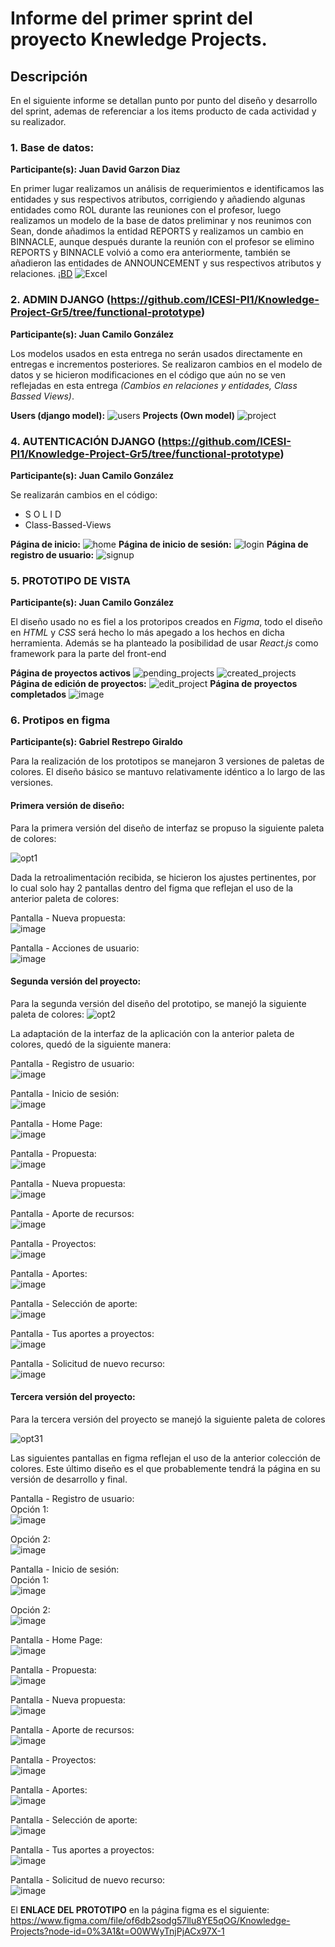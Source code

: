 # Informe del primer sprint del proyecto Knewledge Projects.

## Descripción

En el siguiente informe se detallan punto por punto del diseño y desarrollo del sprint, ademas de referenciar a los items producto de cada actividad y su realizador.

### 1. Base de datos:

**Participante(s): Juan David Garzon Diaz**

En primer lugar realizamos un análisis de requerimientos e identificamos las entidades y sus respectivos atributos, corrigiendo y añadiendo algunas entidades como ROL durante las reuniones con el profesor, luego realizamos un modelo de la base de datos preliminar y nos reunimos con Sean, donde añadimos la entidad REPORTS y realizamos un cambio en BINNACLE, aunque después durante la reunión con el profesor se elimino REPORTS y BINNACLE volvió a como era anteriormente, también se añadieron las entidades de ANNOUNCEMENT y sus respectivos atributos y relaciones.
¡[BD](https://i.imgur.com/wlGVrPk.png)
![Excel]( https://i.imgur.com/lxlonf1.png)

### 2. ADMIN DJANGO (https://github.com/ICESI-PI1/Knowledge-Project-Gr5/tree/functional-prototype)

**Participante(s): Juan Camilo González**

Los modelos usados en esta entrega no serán usados directamente en entregas e incrementos posteriores. Se realizaron cambios en el modelo de datos y se hicieron modificaciones en el código que aún no se ven reflejadas en esta entrega *(Cambios en relaciones y entidades, Class Bassed Views)*.

**Users (django model):**
![users](https://github.com/IntegradorTeam/PI-Project-KnowledgeProjects/blob/main/Images/CRUD%20&%20View/WhatsApp%20Image%202023-03-30%20at%209.09.39%20PM.jpeg?raw=true)
**Projects (Own model)**
![project](https://github.com/IntegradorTeam/PI-Project-KnowledgeProjects/blob/main/Images/CRUD%20&%20View/WhatsApp%20Image%202023-03-30%20at%209.10.44%20PM.jpeg?raw=true)

### 4. AUTENTICACIÓN DJANGO (https://github.com/ICESI-PI1/Knowledge-Project-Gr5/tree/functional-prototype)

**Participante(s): Juan Camilo González**

Se realizarán cambios en el código:  

* S O L I D
* Class-Bassed-Views

**Página de inicio:**
![home](https://github.com/Juank114Gonzalez/images/blob/master/WhatsApp%20Image%202023-03-30%20at%208.58.28%20PM.jpeg?raw=true)
**Página de inicio de sesión:**
![login](https://github.com/Juank114Gonzalez/images/blob/master/WhatsApp%20Image%202023-03-30%20at%208.59.08%20PM.jpeg?raw=true)
**Página de registro de usuario:**
![signup](https://github.com/IntegradorTeam/PI-Project-KnowledgeProjects/blob/main/Images/CRUD%20&%20View/WhatsApp%20Image%202023-03-30%20at%208.59.10%20PM.jpeg?raw=true)

### 5. PROTOTIPO DE VISTA

**Participante(s): Juan Camilo González**

El diseño usado no es fiel a los protoripos creados en *Figma*, todo el diseño en *HTML* y *CSS* será hecho lo más apegado a los hechos en dicha herramienta. Además se ha planteado la posibilidad de usar *React.js* como framework para la parte del front-end

**Página de proyectos activos**
![pending_projects](https://github.com/IntegradorTeam/PI-Project-KnowledgeProjects/blob/main/Images/CRUD%20&%20View/WhatsApp%20Image%202023-03-30%20at%209.00.20%20PM.jpeg?raw=true)
![created_projects](https://github.com/IntegradorTeam/PI-Project-KnowledgeProjects/blob/main/Images/CRUD%20&%20View/WhatsApp%20Image%202023-03-30%20at%209.02.28%20PM.jpeg?raw=true)
**Página de edición de proyectos:**
![edit_project](https://github.com/IntegradorTeam/PI-Project-KnowledgeProjects/blob/main/Images/CRUD%20&%20View/WhatsApp%20Image%202023-03-30%20at%209.03.13%20PM.jpeg?raw=true)
**Página de proyectos completados**
![image](https://github.com/IntegradorTeam/PI-Project-KnowledgeProjects/blob/main/Images/CRUD%20&%20View/WhatsApp%20Image%202023-03-30%20at%209.03.13%20PM%20(1).jpeg?raw=true)


### 6. Protipos en figma
**Participante(s): Gabriel Restrepo Giraldo**

Para la realización de los prototipos se manejaron 3 versiones de paletas de colores. El diseño básico se mantuvo relativamente idéntico a lo largo de las versiones.

#### Primera versión de diseño:

Para la primera versión del diseño de interfaz se propuso la siguiente paleta de colores:

![opt1](https://user-images.githubusercontent.com/93087966/229014061-39aaef0e-cd2b-43bf-8eba-ae1c07cf9875.png)

Dada la retroalimentación recibida, se hicieron los ajustes pertinentes, por lo cual solo hay 2 pantallas dentro del figma que reflejan el uso de la anterior paleta de colores:

Pantalla - Nueva propuesta:  
![image](https://user-images.githubusercontent.com/93087966/229013854-4d07d607-3446-4275-9311-a1a45ff254a4.png)

Pantalla - Acciones de usuario:  
![image](https://user-images.githubusercontent.com/93087966/229013917-57490f48-8f90-41c9-ae8c-8d18cced76f6.png)


#### Segunda versión del proyecto:  

Para la segunda versión del diseño del prototipo, se manejó la siguiente paleta de colores:
![opt2](https://user-images.githubusercontent.com/93087966/229014236-5bd8357e-743c-4cbd-a1fa-9aa41eac6ded.png)

La adaptación de la interfaz de la aplicación con la anterior paleta de colores, quedó de la siguiente manera:

Pantalla - Registro de usuario:  
![image](https://user-images.githubusercontent.com/93087966/229014494-6126327b-b0a1-4351-95bc-927a457726eb.png)

Pantalla - Inicio de sesión:  
![image](https://user-images.githubusercontent.com/93087966/229014582-01903c78-d59f-43e4-a3c5-501dbe85d736.png)

Pantalla - Home Page:  
![image](https://user-images.githubusercontent.com/93087966/229014683-554264f9-3a7b-4636-ac15-047f4dd92b2e.png)

Pantalla - Propuesta:  
![image](https://user-images.githubusercontent.com/93087966/229014768-49a3ebac-6f8d-4810-bede-a8a600ab50ba.png)

Pantalla - Nueva propuesta:  
![image](https://user-images.githubusercontent.com/93087966/229015109-157f121b-61f9-4274-9cc3-6aa0ea66c71d.png)

Pantalla - Aporte de recursos:  
![image](https://user-images.githubusercontent.com/93087966/229015154-11762a00-bb40-46a1-8294-9e0741e9385b.png)

Pantalla - Proyectos:  
![image](https://user-images.githubusercontent.com/93087966/229015349-da65b2f2-3cf2-4ade-976b-86dfa1b3b11d.png)

Pantalla - Aportes:  
![image](https://user-images.githubusercontent.com/93087966/229015443-27dcf27b-c9df-452a-9dc7-7b93390ec757.png)

Pantalla - Selección de aporte:  
![image](https://user-images.githubusercontent.com/93087966/229015500-3a140445-b5b7-4810-81da-25eb5276d176.png)

Pantalla - Tus aportes a proyectos:  
![image](https://user-images.githubusercontent.com/93087966/229015604-fdeaaef0-bf37-416c-9340-98605acb11c9.png)

Pantalla - Solicitud de nuevo recurso:  
![image](https://user-images.githubusercontent.com/93087966/229015666-53d43cad-f415-463a-9a04-336e3dd157f1.png)

#### Tercera versión del proyecto:  

Para la tercera versión del proyecto se manejó la siguiente paleta de colores

![opt31](https://user-images.githubusercontent.com/93087966/229017712-3a801e88-b30a-4524-a6b9-fa56ed4a6a20.png)


Las siguientes pantallas en figma reflejan el uso de la anterior colección de colores. Este último diseño es el que probablemente tendrá la página en su versión de desarrollo y final.

Pantalla - Registro de usuario:  
Opción 1:  
![image](https://user-images.githubusercontent.com/93087966/229016598-422f7009-5362-4043-9841-80ea60765b65.png)


Opción 2:  
![image](https://user-images.githubusercontent.com/93087966/229016652-c1bdf0c3-a390-4abb-8a36-78250efd9964.png)


Pantalla - Inicio de sesión:  
Opción 1:  
![image](https://user-images.githubusercontent.com/93087966/229016715-5cd31172-32ff-484a-aede-a324995f17bb.png)


Opción 2:  
![image](https://user-images.githubusercontent.com/93087966/229016756-a6b052d6-758d-4725-bb3a-1e360d2850cb.png)


Pantalla - Home Page:  
![image](https://user-images.githubusercontent.com/93087966/229016835-d4f405f3-3a6a-4b6d-be4e-de216991ac34.png)

Pantalla - Propuesta:  
![image](https://user-images.githubusercontent.com/93087966/229016854-5dbb3e7a-f7ff-4aec-a5e5-43d598ff8e5f.png)

Pantalla - Nueva propuesta:  
![image](https://user-images.githubusercontent.com/93087966/229016880-e07dcffc-f9e0-4196-8fac-34c76cc3790a.png)


Pantalla - Aporte de recursos:  
![image](https://user-images.githubusercontent.com/93087966/229016922-e82cbc64-5c61-4c95-97f5-9692b74f2a51.png)


Pantalla - Proyectos:  
![image](https://user-images.githubusercontent.com/93087966/229016978-8d3e8c7a-0951-4631-9907-e92ed1e8ae46.png)

Pantalla - Aportes:  
![image](https://user-images.githubusercontent.com/93087966/229017024-4e8b5ed6-5023-4a6c-ba78-b02953eefd37.png)

Pantalla - Selección de aporte:  
![image](https://user-images.githubusercontent.com/93087966/229017065-591762a3-7722-433a-ab66-69ea08cb17a1.png)

Pantalla - Tus aportes a proyectos:  
![image](https://user-images.githubusercontent.com/93087966/229017100-223de93f-6850-45dc-9e8b-bb54434f0c3d.png)

Pantalla - Solicitud de nuevo recurso:  
![image](https://user-images.githubusercontent.com/93087966/229017126-0217bc78-f1b7-45be-9c1a-e4f3202b6614.png)

El **ENLACE DEL PROTOTIPO** en la página figma es el siguiente: https://www.figma.com/file/of6db2sodg57llu8YE5qOG/Knowledge-Projects?node-id=0%3A1&t=O0WWyTnjPjACx97X-1
